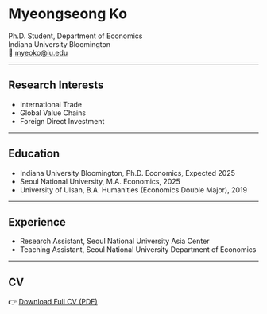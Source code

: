 # Myeongseong Ko

Ph.D. Student, Department of Economics  
Indiana University Bloomington  
📧 myeoko@iu.edu  

---

## Research Interests
- International Trade
- Global Value Chains
- Foreign Direct Investment

---

## Education
- Indiana University Bloomington, Ph.D. Economics, Expected 2025
- Seoul National University, M.A. Economics, 2025
- University of Ulsan, B.A. Humanities (Economics Double Major), 2019

---

## Experience
- Research Assistant, Seoul National University Asia Center
- Teaching Assistant, Seoul National University Department of Economics

---

## CV
👉 [Download Full CV (PDF)](./Curriculum_Vitae_MyeongseongKo_20240427.pdf)

